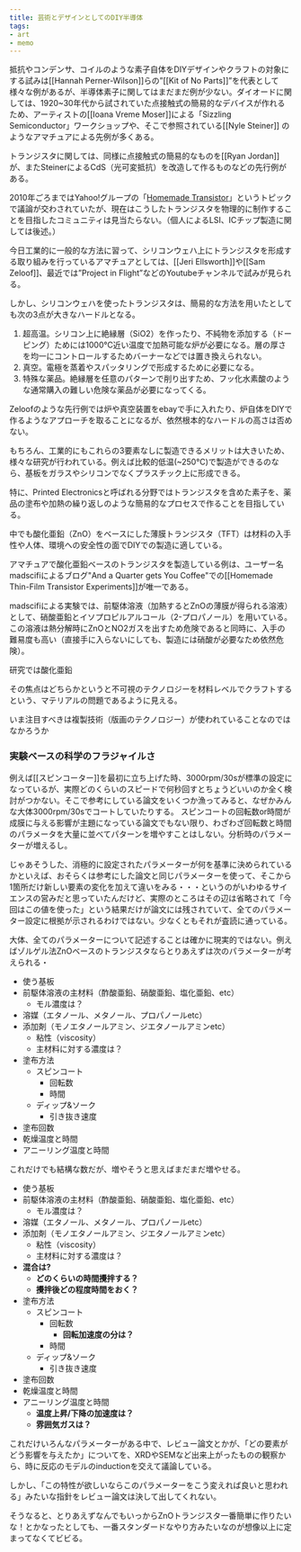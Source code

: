 ```yaml
---
title: 芸術とデザインとしてのDIY半導体
tags:
- art
- memo
---
```

抵抗やコンデンサ、コイルのような素子自体をDIYデザインやクラフトの対象にする試みは[[Hannah Perner-Wilson]]らの”[[Kit of No Parts]]”を代表として様々な例があるが、半導体素子に関してはまだまだ例が少ない。ダイオードに関しては、1920~30年代から試されていた点接触式の簡易的なデバイスが作れるため、アーティストの[[Ioana Vreme Moser]]による「Sizzling Semiconductor」ワークショップや、そこで参照されている[[Nyle Steiner]] のようなアマチュアによる先例が多くある。

トランジスタに関しては、同様に点接触式の簡易的なものを[[Ryan Jordan]]が、またSteinerによるCdS（光可変抵抗）を改造して作るものなどの先行例がある。

2010年ごろまではYahoo!グループの「[Homemade Transistor](http://groups._yahoo_.com/group/home_transistor/)」というトピックで議論が交わされていたが、現在はこうしたトランジスタを物理的に制作することを目指したコミュニティは見当たらない。（個人によるLSI、ICチップ製造に関しては後述。）

今日工業的に一般的な方法に習って、シリコンウェハ上にトランジスタを形成する取り組みを行っているアマチュアとしては、[[Jeri Ellsworth]]や[[Sam Zeloof]]、最近では”Project in Flight”などのYoutubeチャンネルで試みが見られる。

しかし、シリコンウェハを使ったトランジスタは、簡易的な方法を用いたとしても次の3点が大きなハードルとなる。

1. 超高温。シリコン上に絶縁層（SiO2）を作ったり、不純物を添加する（ドーピング）ためには1000°C近い温度で加熱可能な炉が必要になる。層の厚さを均一にコントロールするためバーナーなどでは置き換えられない。
2. 真空。電極を蒸着やスパッタリングで形成するために必要になる。
3. 特殊な薬品。絶縁層を任意のパターンで削り出すため、フッ化水素酸のような通常購入の難しい危険な薬品が必要になってくる。

Zeloofのような先行例では炉や真空装置をebayで手に入れたり、炉自体をDIYで作るようなアプローチを取ることになるが、依然根本的なハードルの高さは否めない。

もちろん、工業的にもこれらの3要素なしに製造できるメリットは大きいため、様々な研究が行われている。例えば比較的低温(~250°C)で製造ができるのなら、基板をガラスやシリコンでなくプラスチック上に形成できる。

特に、Printed Electronicsと呼ばれる分野ではトランジスタを含めた素子を、薬品の塗布や加熱の繰り返しのような簡易的なプロセスで作ることを目指している。

中でも酸化亜鉛（ZnO）をベースにした薄膜トランジスタ（TFT）は材料の入手性や人体、環境への安全性の面でDIYでの製造に適している。

アマチュアで酸化亜鉛ベースのトランジスタを製造している例は、ユーザー名madscifiによるブログ"And a Quarter gets You Coffee"での[[Homemade Thin-Film Transistor Experiments]]が唯一である。

madscifiによる実験では、前駆体溶液（加熱するとZnOの薄膜が得られる溶液）として、硝酸亜鉛とイソプロピルアルコール（2-プロパノール）を用いている。この溶液は熱分解時にZnOとNO2ガスを出すため危険であると同時に、入手の難易度も高い（直接手に入らないにしても、製造には硝酸が必要なため依然危険）。

研究では酸化亜鉛

その焦点はどちらかというと不可視のテクノロジーを材料レベルでクラフトするという、マテリアルの問題であるように見える。

いま注目すべきは複製技術（版画のテクノロジー）が使われていることなのではなかろうか


### 実験ベースの科学のフラジャイルさ

例えば[[スピンコーター]]を最初に立ち上げた時、3000rpm/30sが標準の設定になっているが、実際どのくらいのスピードで何秒回すとちょうどいいのか全く検討がつかない。そこで参考にしている論文をいくつか漁ってみると、なぜかみんな大体3000rpm/30sでコートしていたりする。
スピンコートの回転数or時間が成膜に与える影響が主題になっている論文でもない限り、わざわざ回転数と時間のパラメータを大量に並べてパターンを増やすことはしない。分析時のパラメーターが増えるし。

じゃあそうした、消極的に設定されたパラメーターが何を基準に決められているかといえば、おそらくは参考にした論文と同じパラメーターを使って、そこから1箇所だけ新しい要素の変化を加えて違いをみる・・・というのがいわゆるサイエンスの営みだと思っていたんだけど、実際のところはその辺は省略されて「今回はこの値を使った」という結果だけが論文には残されていて、全てのパラメーター設定に根拠が示されるわけではない。少なくともそれが査読に通っている。

大体、全てのパラメーターについて記述することは確かに現実的ではない。例えばゾルゲル法ZnOベースのトランジスタならとりあえずは次のパラメーターが考えられる・

- 使う基板
- 前駆体溶液の主材料（酢酸亜鉛、硝酸亜鉛、塩化亜鉛、etc）
	- モル濃度は？
- 溶媒（エタノール、メタノール、プロパノールetc）
- 添加剤（モノエタノールアミン、ジエタノールアミンetc）
	- 粘性（viscosity）
	- 主材料に対する濃度は？
- 塗布方法
	- スピンコート
		- 回転数
		- 時間
	- ディップ&ソーク
		- 引き抜き速度
- 塗布回数
- 乾燥温度と時間
- アニーリング温度と時間

これだけでも結構な数だが、増やそうと思えばまだまだ増やせる。


- 使う基板
- 前駆体溶液の主材料（酢酸亜鉛、硝酸亜鉛、塩化亜鉛、etc）
	- モル濃度は？
- 溶媒（エタノール、メタノール、プロパノールetc）
- 添加剤（モノエタノールアミン、ジエタノールアミンetc）
	- 粘性（viscosity）
	- 主材料に対する濃度は？
- **混合は?**
	- **どのくらいの時間攪拌する？**
	- **攪拌後どの程度時間をおく？**
- 塗布方法
	- スピンコート
		- 回転数
			- **回転加速度の分は？**
		- 時間
	- ディップ&ソーク
		- 引き抜き速度
- 塗布回数
- 乾燥温度と時間
- アニーリング温度と時間
	- **温度上昇/下降の加速度は？**
	- **雰囲気ガスは？**

これだけいろんなパラメーターがある中で、レビュー論文とかが、「どの要素がどう影響を与えたか」についてを、XRDやSEMなど出来上がったものの観察から、時に反応のモデルのinductionを交えて議論している。

しかし、「この特性が欲しいならこのパラメーターをこう変えれば良いと思われる」みたいな指針をレビュー論文は決して出してくれない。

そうなると、とりあえずなんでもいっからZnOトランジスタ一番簡単に作りたいな！とかなったとしても、一番スタンダードなやり方みたいなのが想像以上に定まってなくてビビる。

